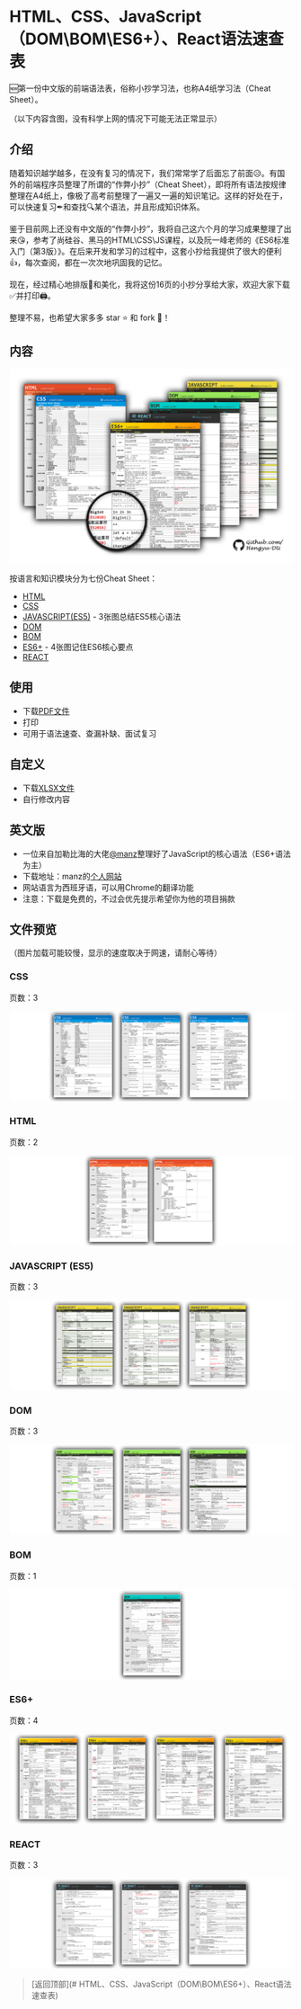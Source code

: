 # HTML、CSS、JavaScript（DOM\BOM\ES6+）、React语法速查表



🆕第一份中文版的前端语法表，俗称小抄学习法，也称A4纸学习法（Cheat Sheet）。

（以下内容含图，没有科学上网的情况下可能无法正常显示）

## 介绍

随着知识越学越多，在没有复习的情况下，我们常常学了后面忘了前面😥。有国外的前端程序员整理了所谓的“作弊小抄”（Cheat Sheet），即将所有语法按规律整理在A4纸上，像极了高考前整理了一遍又一遍的知识笔记。这样的好处在于，可以快速复习✒和查找🔍某个语法，并且形成知识体系。

鉴于目前网上还没有中文版的“作弊小抄”，我将自己这六个月的学习成果整理了出来😘，参考了尚硅谷、黑马的HTML\CSS\JS课程，以及阮一峰老师的《ES6标准入门（第3版）》。在后来开发和学习的过程中，这套小抄给我提供了很大的便利👍，每次查阅，都在一次次地巩固我的记忆。

现在，经过精心地排版👑和美化，我将这份16页的小抄分享给大家，欢迎大家下载✅并打印🖨。

整理不易，也希望大家多多 star ⭐ 和 fork 🔧！

## 内容


![前端知识小抄主题图，无法显示时请检查网络连接是否异常](./preview/layout-transparent.png)

按语言和知识模块分为七份Cheat Sheet：

- [HTML](https://github.com/Hengyu-DU/Front-end-Cheatsheets/blob/master/pdf/HTML%20pdf-version.pdf)
- [CSS](https://github.com/Hengyu-DU/Front-end-Cheatsheets/blob/master/pdf/CSS%20pdf-version.pdf)
- [JAVASCRIPT(ES5)](https://github.com/Hengyu-DU/Front-end-Cheatsheets/blob/master/pdf/JavaScript%20pdf%20version.pdf) - 3张图总结ES5核心语法
- [DOM](https://github.com/Hengyu-DU/Front-end-Cheatsheets/blob/master/pdf/JavaScript-DOM%20pdf%20version.pdf)
- [BOM](https://github.com/Hengyu-DU/Front-end-Cheatsheets/blob/master/pdf/JavaScript-DOM%20pdf%20version.pdf)
- [ES6+](https://github.com/Hengyu-DU/Front-end-Cheatsheets/blob/master/pdf/ES6%2B%20pdf-version.pdf) - 4张图记住ES6核心要点
- [REACT](https://github.com/Hengyu-DU/Front-end-Cheatsheets/blob/master/pdf/React%E5%9F%BA%E7%A1%80%20pdf%20version.pdf)

## 使用

- 下载[PDF文件](https://github.com/Hengyu-DU/Front-end-Cheatsheets/tree/master/pdf)
- 打印
- 可用于语法速查、查漏补缺、面试复习

## 自定义

- 下载[XLSX文件](https://github.com/Hengyu-DU/Front-end-Cheatsheets/tree/master/xlsx)
- 自行修改内容

## 英文版

- 一位来自加勒比海的大佬[@manz](https://twitter.com/Manz)整理好了JavaScript的核心语法（ES6+语法为主）
- 下载地址：manz的[个人网站](https://lenguajejs.com/cheatsheets/)
- 网站语言为西班牙语，可以用Chrome的翻译功能
- 注意：下载是免费的，不过会优先提示希望你为他的项目捐款

## 文件预览

（图片加载可能较慢，显示的速度取决于网速，请耐心等待）

### CSS

页数：3

![CSS速查表预览图，无法显示时请检查网络连接是否异常](./preview/css.png)

### HTML

页数：2

![HTML速查表预览图，无法显示时请检查网络连接是否异常](./preview/html.png)

### JAVASCRIPT (ES5)

页数：3

![JS速查表预览图，无法显示时请检查网络连接是否异常](./preview/javascript.png)

### DOM

页数：3

![DOM速查表预览图，无法显示时请检查网络连接是否异常](./preview/dom.png)

### BOM

页数：1

![BOM速查表预览图，无法显示时请检查网络连接是否异常](./preview/bom.png)

### ES6+

页数：4

![ES6+速查表预览图，无法显示时请检查网络连接是否异常](./preview/es6+.png)

### REACT

页数：3

![REACT速查表预览图，无法显示时请检查网络连接是否异常](./preview/react.png)





>  [返回顶部](# HTML、CSS、JavaScript（DOM\BOM\ES6+）、React语法速查表) 

